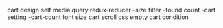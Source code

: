 cart design self
media query
redux-reducer
-size filter
-found count
-cart setting
-cart-count
font size
cart scroll css
empty cart condition

